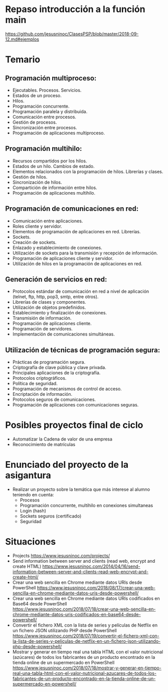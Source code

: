 # Repaso introducción a la función main

https://github.com/jesusninoc/ClasesPSP/blob/master/2018-09-12.md#ejemplos

# Temario

## Programación multiproceso:
 -	Ejecutables. Procesos. Servicios.
 -	Estados de un proceso.
 -	Hilos.
 -	Programación concurrente.
 -	Programación paralela y distribuida.
 -	Comunicación entre procesos.
 -	Gestión de procesos.
 -	Sincronización entre procesos.
 -	Programación de aplicaciones multiproceso.

## Programación multihilo:
 -	Recursos compartidos por los hilos.
 -	Estados de un hilo. Cambios de estado.
 -	Elementos relacionados con la programación de hilos. Librerías y clases.
 -	Gestión de hilos.
 -	Sincronización de hilos.
 -	Compartición de información entre hilos.
 -	Programación de aplicaciones multihilo.

## Programación de comunicaciones en red:
 -	Comunicación entre aplicaciones.
 -	Roles cliente y servidor.
 -	Elementos de programación de aplicaciones en red. Librerías.
 -	Sockets.
 -	Creación de sockets.
 -	Enlazado y establecimiento de conexiones.
 -	Utilización de sockets para la transmisión y recepción de información.
 -	Programación de aplicaciones cliente y servidor.
 -	Utilización de hilos en la programación de aplicaciones en red.

## Generación de servicios en red:
 -	Protocolos estándar de comunicación en red a nivel de aplicación (telnet, ftp, http, pop3, smtp, entre otros).
 -	Librerías de clases y componentes.
 -	Utilización de objetos predefinidos.
 -	Establecimiento y finalización de conexiones.
 -	Transmisión de información.
 -	Programación de aplicaciones cliente.
 - Programación de servidores.
 -	Implementación de comunicaciones simultáneas.

## Utilización de técnicas de programación segura:
 -	Prácticas de programación segura.
 -	Criptografía de clave pública y clave privada.
 -	Principales aplicaciones de la criptografía.
 -	Protocolos criptográficos.
 -	Política de seguridad.
 -	Programación de mecanismos de control de acceso.
 -	Encriptación de información.
 -	Protocolos seguros de comunicaciones.
 -	Programación de aplicaciones con comunicaciones seguras.

# Posibles proyectos final de ciclo

- Automatizar la Cadena de valor de una empresa
- Reconocimiento de matrículas

# Enunciado del proyecto de la asigantura

- Realizar un proyecto sobre la temática que más interese al alumno teniendo en cuenta:
  - Procesos
  - Programación concurrente, multihilo en conexiones simultaneas
  - Login (hash)
  - Sockets seguros (certificado)
  - Seguridad

# Situaciones
- Projects https://www.jesusninoc.com/projects/
- Send information between server and clients (read web, encrypt and create HTML)
https://www.jesusninoc.com/2014/04/16/send-information-between-server-and-clients-read-web-encrypt-and-create-html/
- Crear una web sencilla en Chrome mediante datos URIs desde PowerShell
https://www.jesusninoc.com/2018/08/17/crear-una-web-sencilla-en-chrome-mediante-datos-uris-desde-powershell/
- Crear una web sencilla en Chrome mediante datos URIs codificados en Base64 desde PowerShell
https://www.jesusninoc.com/2018/07/18/crear-una-web-sencilla-en-chrome-mediante-datos-uris-codificados-en-base64-desde-powershell/
- Convertir el fichero XML con la lista de series y películas de Netflix en un fichero JSON utilizando PHP desde PowerShell
https://www.jesusninoc.com/2018/07/19/convertir-el-fichero-xml-con-la-lista-de-series-y-peliculas-de-netflix-en-un-fichero-json-utilizando-php-desde-powershell/
- Mostrar y generar en tiempo real una tabla HTML con el valor nutricional (azúcares) de todos los fabricantes de un producto encontrado en la tienda online de un supermercado en PowerShell
https://www.jesusninoc.com/2018/07/18/mostrar-y-generar-en-tiempo-real-una-tabla-html-con-el-valor-nutricional-azucares-de-todos-los-fabricantes-de-un-producto-encontrado-en-la-tienda-online-de-un-supermercado-en-powershell/
